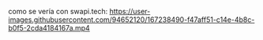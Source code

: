 como se vería con swapi.tech:
https://user-images.githubusercontent.com/94652120/167238490-f47aff51-c14e-4b8c-b0f5-2cda4184167a.mp4